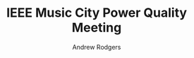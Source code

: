 ---
title: IEEE Music City Power Quality Meeting
layout: slideshow
theme: ace-iot
author: Andrew Rodgers
company: Ace IoT Solutions
email: info@aceiotsolutions.com
website: aceiotsolutions.com
twitter: acedrew
slides:
- format: intro
  footer: hidden
- format: sectionbreak
  title: About ACE IoT Solutions
- format: single
  text: Software Company founded in 2018 based in Chattanooga, Tennesee
- format: single
  text: Our founders led technical implementation for the largest municipal VOLTTRON
    deployment
- format: single
  text: Co-founded ACE IoT Solutions to support implementations of VOLTTRON platforms
- format: single
  text: ACE IoT Solutions leverages open source technologies, including the Eclipse
    VOLTTRON™ platform
- format: single
  text: We provide our customers with low cost approaches to acquire, access and manage
    data from distributed control systems and sensors.
- format: single-image
  img-bottom-center: "/ieee-mcpq-2021-08-13/ace-stack.svg"
  img-style: "max-height: 90%; max-width: 90%; width: 90%"
  text: " "
  footer: hidden
- format: sectionbreak
  title: IoT vs IIoT vs SCADA
- format: single-split
  title: Internet
  text: the I in IoT
- format: single
  text: IoT vs IIoT
- format: single
  text: Supply Chain
- format: single-image
  text: " "
  img-bottom-center: "/ieee-mcpq-2021-08-13/juicero.png"
  background-transition: slide
  footer: hidden
- format: single-image
  text: " "
  img-bottom-center: "/ieee-mcpq-2021-08-13/lowes.png"
  background-transition: slide
  footer: hidden
- format: single-image
  text: " "
  img-bottom-center: "/ieee-mcpq-2021-08-13/nest-resolv.png"
  background-transition: slide
  footer: hidden
- format: single-split
  title: This would not fly in our industry
  text: Clients expect 10 year + lifecycles for their technologies
- format: list
  title: Client expectations
  list:
   - Robust Hardware
   - Interoperability
   - Extensibility
   - Long lifecycles
   - Readily available support
  footer: hidden
- format: list
  title: Historically
  list:
    - Analog signal standards
    - Standardizing on control voltages
    - Pipe thread standards
    - Manufacture Representatives
    - Local integrators
  footer: hidden
- format: single
  title: What went wrong?
  text: Rapid development of new technologies diverged
- format: list
  title: "Industrial Ethernet"
  list:
   - EtherCAT
   - EtherNet/IP
   - PROFINET
   - POWERLINK
   - SERCOS III
   - CC-Link IE
   - Modbus TCP
  footer: hidden
- format: single
  text: They're all valid industrial ethernet standards
- format: single
  text: Most are even "open"
- format: single
  title: Enter IIoT
  text: " "
- format: single
  text: Use open, *secure*, converged IP based standards, driven by learnings from the broader technology industry
- format: list
  title: IIoT Protocols
  list:
   - MQTT
   - SparkPlugB
   - OPC UA
   - IEC 61850
- format: single
  text: Protocols designed for IP networks and secure communications from the ground up
- format: single
  text: There's still fragmentation, especially across sectors
- format: single
  text: Open, standard, general purpose software languages allow much easier integration between competing or analagous systems from different sectors
- format: sectionbreak
  title: "VOLTTRON&trade;"
- format: single
  text: U.S. Department of Energy sponsored OSS platform for “transactional energy”
- format: single
  text: framework for distributed sensing and control with built-in trust and security
- format: single
  text: by researchers for researchers, but oriented toward commercial adoption
- format: single
  text: specifically designed to enable cross-sector integrations to realize future energy solutions
- format: list
  title: Enables integration of modern and legacy protocols
  list:
   - Modbus
   - BACnet
   - DNP3
   - IEEE 2030.5
   - MQTT
   - Kafka
   - AWS
- format: single-topbar
  slide-transition: slide-in fade-out
  title: VOLTTRON Value Proposition
  text: An open-source platform with multiple open-interface implementations included
- format: single-topbar
  slide-transition: fade-in fade-out
  title: VOLTTRON Value Proposition
  text: Extensive documentation available, with a growing ecosystem of users, and
    robust support from DOE
- format: single-topbar
  slide-transition: fade-in fade-out
  title: VOLTTRON Value Proposition
  text: Security by design, accessible implementation of industry best practices
- format: single-topbar
  slide-transition: fade-in fade-out
  title: VOLTTRON Value Proposition
  text: Operational assurance, engineered from the ground up to support co-existence
    of research and pilots with reliable operations
- format: single-topbar
  slide-transition: fade-in fade-out
  title: VOLTTRON Value Proposition
  text: Rich application implementations across domains, including residential, campus
    and utility scale Demand Response (DR) and Distributed Energy Resources (DER)
- format: single-topbar
  slide-transition: fade-in slide-out
  title: VOLTTRON Value Proposition
  text: Commercial partners available for support, training and Infrastructure-as-a-Service
    (IaaS) resources
---